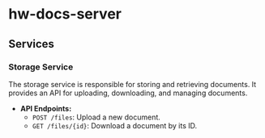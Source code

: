 # hw-docs-server

## Services

### Storage Service
The storage service is responsible for storing and retrieving documents. It provides an API for uploading, downloading, and managing documents.

- **API Endpoints:**
    - `POST /files`: Upload a new document.
    - `GET /files/{id}`: Download a document by its ID.

